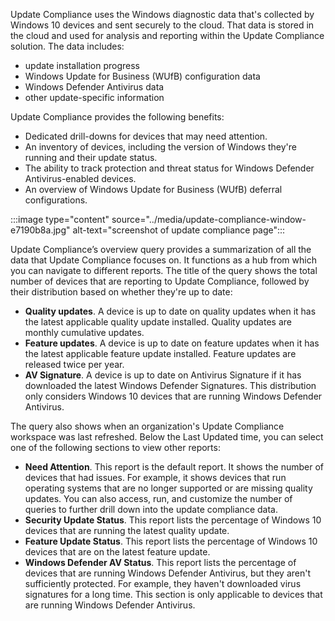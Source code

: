 Update Compliance uses the Windows diagnostic data that's collected by Windows 10 devices and sent securely to the cloud. That data is stored in the cloud and used for analysis and reporting within the Update Compliance solution. The data includes:

 -  update installation progress
 -  Windows Update for Business (WUfB) configuration data
 -  Windows Defender Antivirus data
 -  other update-specific information

Update Compliance provides the following benefits:

 -  Dedicated drill-downs for devices that may need attention.
 -  An inventory of devices, including the version of Windows they're running and their update status.
 -  The ability to track protection and threat status for Windows Defender Antivirus-enabled devices.
 -  An overview of Windows Update for Business (WUfB) deferral configurations.

:::image type="content" source="../media/update-compliance-window-e7190b8a.jpg" alt-text="screenshot of update compliance page":::


Update Compliance’s overview query provides a summarization of all the data that Update Compliance focuses on. It functions as a hub from which you can navigate to different reports. The title of the query shows the total number of devices that are reporting to Update Compliance, followed by their distribution based on whether they're up to date:

 -  **Quality updates**. A device is up to date on quality updates when it has the latest applicable quality update installed. Quality updates are monthly cumulative updates.
 -  **Feature updates**. A device is up to date on feature updates when it has the latest applicable feature update installed. Feature updates are released twice per year.
 -  **AV Signature**. A device is up to date on Antivirus Signature if it has downloaded the latest Windows Defender Signatures. This distribution only considers Windows 10 devices that are running Windows Defender Antivirus.

The query also shows when an organization's Update Compliance workspace was last refreshed. Below the Last Updated time, you can select one of the following sections to view other reports:

 -  **Need Attention**. This report is the default report. It shows the number of devices that had issues. For example, it shows devices that run operating systems that are no longer supported or are missing quality updates. You can also access, run, and customize the number of queries to further drill down into the update compliance data.
 -  **Security Update Status**. This report lists the percentage of Windows 10 devices that are running the latest quality update.
 -  **Feature Update Status**. This report lists the percentage of Windows 10 devices that are on the latest feature update.
 -  **Windows Defender AV Status**. This report lists the percentage of devices that are running Windows Defender Antivirus, but they aren't sufficiently protected. For example, they haven't downloaded virus signatures for a long time. This section is only applicable to devices that are running Windows Defender Antivirus.
